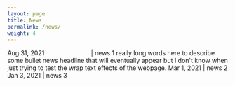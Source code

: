 ```yaml
---
layout: page
title: News
permalink: /news/
weight: 4
---
```



<style>
td, th {
   border: none!important;
}
</style>

Aug 31, 2021 &nbsp; &nbsp; &nbsp; &nbsp; &nbsp; &nbsp; &nbsp; &nbsp; &nbsp; &nbsp; &nbsp; &nbsp; &nbsp; | news 1 really long words here to describe some bullet news headline that will eventually appear but I don't know when just trying to test the wrap text effects of the webpage.
Mar 1, 2021        | news 2
Jan 3, 2021        | news 3


